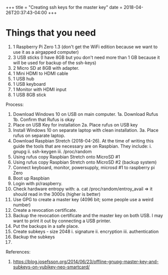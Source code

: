 +++
title = "Creating ssh keys for the master key"
date = 2018-04-26T20:37:43-04:00
+++


# Things that you need

1. 1 Raspberry Pi Zero 1.3 (don't get the WiFi edition because we want to use it as a airgapped computer)
2. 3 USB sticks (I have 8GB but you don't need more than 1 GB because it will be used for backup of the ssh-keys)
3. 2 Micro SD at 8GB with adapter.
4. 1 Mini HDMI to HDMI cable
5. 1 USB hub
6. 1 USB keyboard
7. 1 Monitor with HDMI input
8. 1 USB 8GB stick


Process:

1. Download Windows 10 on USB on main computer.
1a. Download Rufus
1b. Confirm that Rufus is okay
2. Place on USB Key for installation
2a. Place rufus on USB key
3. Install Windows 10 on separate laptop with clean installation.
3a. Place rufus on separate laptop.
4. Download Raspbian Stretch (2018-04-26). At the time of writing this guide the tools that are necessary are on Raspbian. They include:
    i. gnupg
    ii. ssh-keygen
    iii. /proc/random
5. Using rufus copy Raspbian Stretch onto MicroSD #1
6. Using rufus copy Raspbian Stretch onto MicroSD #2 (backup system)
7. Connect keyboard, monitor, powersupply, microsd #1 to raspberry pi Zero
8. Boot up Raspbian
9. Login with pi/raspberry.
10. Check hardware entropy with:
    a. cat /proc/random/entroy_avail => it should read in the 3000s (higher is better)
11. Use GPG to create a master key (4096 bit; some people use a weird number)
12. Create a revocation certificate.
13. Backup the revocation certificate and the master key on both USB. I may want to print it out by connecting a USB printer.
14. Put the backups in a safe place.
15. Create subkeys - size 2048
    i. signature
    ii. encryption
    iii. authentication
16. Backup the subkeys
17. 





References:  

1. https://blog.josefsson.org/2014/06/23/offline-gnupg-master-key-and-subkeys-on-yubikey-neo-smartcard/

